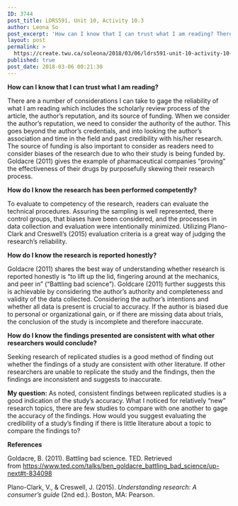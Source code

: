 ```yaml
---
ID: 3744
post_title: LDRS591, Unit 10, Activity 10.3
author: Leona So
post_excerpt: 'How can I know that I can trust what I am reading? There are a number of considerations I can take to gage the reliability of what I am reading which includes the scholarly review process of the article, the author&rsquo;s reputation, and its source of funding. When we consider the author&rsquo;s reputation, we need &hellip; <p><a href="https://create.twu.ca/soleona/2018/03/06/ldrs591-unit-10-activity-10-3/">Continue reading<span> "LDRS591, Unit 10, Activity 10.3"</span></a></p>'
layout: post
permalink: >
  https://create.twu.ca/soleona/2018/03/06/ldrs591-unit-10-activity-10-3/
published: true
post_date: 2018-03-06 00:21:30
---
```

<strong>How can I know that I can trust what I am reading?</strong>

There are a number of considerations I can take to gage the reliability of what I am reading which includes the scholarly review process of the article, the author&#8217;s reputation, and its source of funding. When we consider the author&#8217;s reputation, we need to consider the authority of the author. This goes beyond the author&#8217;s credentials, and into looking the author&#8217;s association and time in the field and past credibility with his/her research. The source of funding is also important to consider as readers need to consider biases of the research due to who their study is being funded by. Goldacre (2011) gives the example of pharmaceutical companies &#8220;proving&#8221; the effectiveness of their drugs by purposefully skewing their research process.

<strong>How do I know the research has been performed competently?</strong>

To evaluate to competency of the research, readers can evaluate the technical procedures. Assuring the sampling is well represented, there control groups, that biases have been considered, and the processes in data collection and evaluation were intentionally minimized. Utilizing Plano-Clark and Creswell&#8217;s (2015) evaluation criteria is a great way of judging the research&#8217;s reliability.

<strong>How do I know the research is reported honestly?</strong>

Goldacre (2011) shares the best way of understanding whether research is reported honestly is &#8220;to lift up the lid, fingering around at the mechanics, and peer in&#8221; (&#8220;Battling bad science&#8221;). Goldcare (2011) further suggests this is achievable by considering the author&#8217;s authority and completeness and validity of the data collected. Considering the author&#8217;s intentions and whether all data is present is crucial to accuracy. If the author is biased due to personal or organizational gain, or if there are missing data about trials, the conclusion of the study is incomplete and therefore inaccurate.

<strong>How do I know the findings presented are consistent with what other researchers would conclude?</strong>

Seeking research of replicated studies is a good method of finding out whether the findings of a study are consistent with other literature. If other researchers are unable to replicate the study and the findings, then the findings are inconsistent and suggests to inaccurate.

<strong>My question:</strong> As noted, consistent findings between replicated studies is a good indication of the study&#8217;s accuracy. What I noticed for relatively &#8220;new&#8221; research topics, there are few studies to compare with one another to gage the accuracy of the findings. How would you suggest evaluating the credibility of a study&#8217;s finding if there is little literature about a topic to compare the findings to?

<strong>References</strong>

Goldacre, B. (2011). Battling bad science. TED. Retrieved from https://www.ted.com/talks/ben_goldacre_battling_bad_science/up-next#t-834098

Plano-Clark, V., &amp; Creswell, J. (2015). <em>Understanding research: A consumer’s guide</em> (2nd ed.). Boston, MA: Pearson.